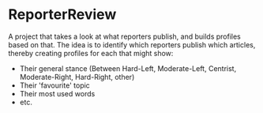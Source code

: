 # ReporterReview

A project that takes a look at what reporters publish, and builds profiles based on that. The idea is to identify which reporters publish which articles, thereby creating profiles for each that might show:

- Their general stance (Between Hard-Left, Moderate-Left, Centrist, Moderate-Right, Hard-Right, other)
- Their 'favourite' topic
- Their most used words
- etc.
